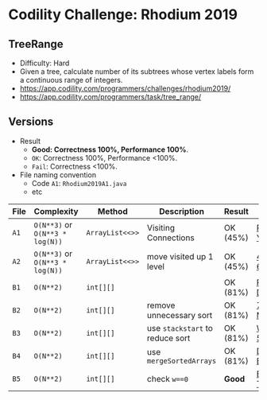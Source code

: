 # Codility Challenge: Rhodium 2019

## TreeRange

- Difficulty: Hard
- Given a tree, calculate number of its subtrees whose vertex labels form a continuous range of integers.
- <https://app.codility.com/programmers/challenges/rhodium2019/>
- <https://app.codility.com/programmers/task/tree_range/>

## Versions

- Result
  - **Good: Correctness 100%, Performance 100%**.
  - `OK`: Correctness 100%, Performance <100%.
  - `Fail`: Correctness <100%.
- File naming convention
  - Code `A1`: `Rhodium2019A1.java`
  - etc

| File | Complexity                      | Method          | Description                     | Result   | Report                                                                  |
| ---- | ------------------------------- | --------------- | ------------------------------- | -------- | ----------------------------------------------------------------------- |
| `A1` | `O(N**3)` or `O(N**3 * log(N))` | `ArrayList<<>>` | Visiting Connections            | OK (45%) | [PJQM65-YNK](https://app.codility.com/demo/results/trainingPJQM65-YNK/) |
| `A2` | `O(N**3)` or `O(N**3 * log(N))` | `ArrayList<<>>` | move visited up 1 level         | OK (45%) | [44PU6-6G3](https://app.codility.com/demo/results/trainingK44PU6-6G3/)  |
| `B1` | `O(N**2)`                       | `int[][]`       |                                 | OK (81%) | [R6G2Y3-DKR](https://app.codility.com/demo/results/trainingR6G2Y3-DKR/) |
| `B2` | `O(N**2)`                       | `int[][]`       | remove unnecessary sort         | OK (81%) | [7V5WVA-MPW](https://app.codility.com/demo/results/training7V5WVA-MPW/) |
| `B3` | `O(N**2)`                       | `int[][]`       | use `stackstart` to reduce sort | OK (81%) | [WX52CG-5VV](https://app.codility.com/demo/results/trainingWX52CG-5VV/) |
| `B4` | `O(N**2)`                       | `int[][]`       | use `mergeSortedArrays`         | OK (81%) | [D7RAC7-BAA](https://app.codility.com/demo/results/trainingD7RAC7-BAA/) |
| `B5` | `O(N**2)`                       | `int[][]`       | check `w==0`                    | **Good** | [BEV4JV-TN2](https://app.codility.com/demo/results/trainingBEV4JV-TN2/) |
